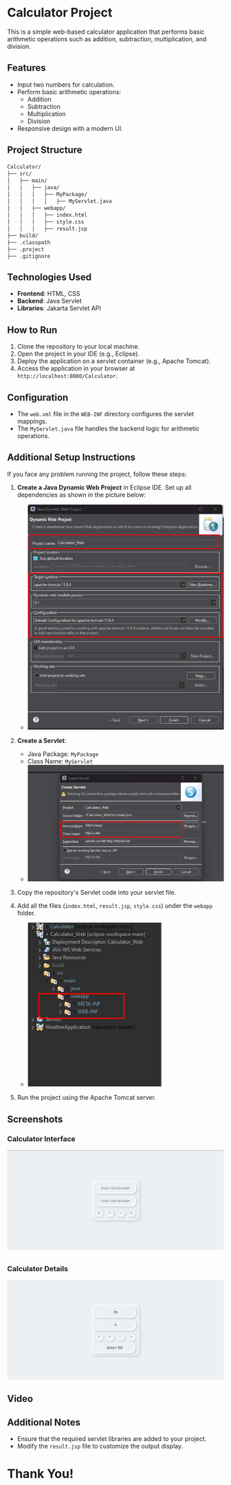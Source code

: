 # Calculator Project

This is a simple web-based calculator application that performs basic arithmetic operations such as addition, subtraction, multiplication, and division.

## Features

- Input two numbers for calculation.
- Perform basic arithmetic operations:
  - Addition
  - Subtraction
  - Multiplication
  - Division
- Responsive design with a modern UI.

## Project Structure

```
Calculator/
├── src/
│   ├── main/
│   │   ├── java/
│   │   │   ├── MyPackage/
│   │   │   │   ├── MyServlet.java
│   │   ├── webapp/
│   │   │   ├── index.html
│   │   │   ├── style.css
│   │   │   ├── result.jsp
├── build/
├── .classpath
├── .project
├── .gitignore
```

## Technologies Used

- **Frontend**: HTML, CSS
- **Backend**: Java Servlet
- **Libraries**: Jakarta Servlet API

## How to Run

1. Clone the repository to your local machine.
2. Open the project in your IDE (e.g., Eclipse).
3. Deploy the application on a servlet container (e.g., Apache Tomcat).
4. Access the application in your browser at `http://localhost:8080/Calculator`.

## Configuration

- The `web.xml` file in the `WEB-INF` directory configures the servlet mappings.
- The `MyServlet.java` file handles the backend logic for arithmetic operations.


## Additional Setup Instructions

If you face any problem running the project, follow these steps:

1. **Create a Java Dynamic Web Project** in Eclipse IDE. Set up all dependencies as shown in the picture below:
   - ![Picture 1](src/main/webapp/images/Picture1.png)

2. **Create a Servlet**:
   - Java Package: `MyPackage`
   - Class Name: `MyServlet`
   - ![Picture 2](src/main/webapp/images/Picture2.png)

3. Copy the repository's Servlet code into your servlet file.

4. Add all the files (`index.html`, `result.jsp`, `style.css`) under the `webapp` folder. 
   - ![Picture 3](src/main/webapp/images/Picture3.png)

5. Run the project using the Apache Tomcat server.

## Screenshots

### Calculator Interface
![Calculator Interface](src/main/webapp/images/Homepage.png)
##
### Calculator Details
![Calculator Details](src/main/webapp/images/Calculator.png)

## Video



## Additional Notes

- Ensure that the required servlet libraries are added to your project.
- Modify the `result.jsp` file to customize the output display.

# Thank You!

